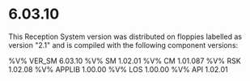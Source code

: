 # 6.03.10

This Reception System version was distributed on floppies labelled as version "2.1" and is compiled with the following component versions:

%V% VER_SM 6.03.10
%V% SM 1.02.01
%V% CM 1.01.087
%V% RSK 1.02.08
%V% APPLIB 1.00.00
%V% LOS 1.00.00
%V% API 1.02.01
